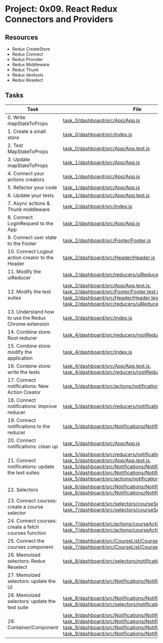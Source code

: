 # Project: 0x09. React Redux Connectors and Providers

## Resources

* Redux CreateStore
* Redux Connect
* Redux Provider
* Redux Middleware
* Redux Thunk
* Redux devtools
* Redux Reselect

## Tasks

| Task | File |
| ---- | ---- |
| 0. Write mapStateToProps | [task_0/dashboard/src/App/App.js](./task_0/dashboard/src/App/App.js) |
| 1. Create a small store | [task_0/dashboard/src/index.js](./task_0/dashboard/src/index.js) |
| 2. Test MapStateToProps | [task_0/dashboard/src/App/App.test.js](./task_0/dashboard/src/App/App.test.js) |
| 3. Update mapStateToProps | [task_1/dashboard/src/App/App.js](./task_1/dashboard/src/App/App.js) |
| 4. Connect your actions creators | [task_1/dashboard/src/App/App.js](./task_1/dashboard/src/App/App.js) |
| 5. Refactor your code | [task_1/dashboard/src/App/App.js](./task_1/dashboard/src/App/App.js) |
| 6. Update your tests | [task_1/dashboard/src/App/App.test.js](./task_1/dashboard/src/App/App.test.js) |
| 7. Async actions & Thunk middleware | [task_2/dashboard/src/index.js](./task_2/dashboard/src/index.js) |
| 8. Connect LoginRequest to the App | [task_2/dashboard/src/App/App.js](./task_2/dashboard/src/App/App.js) |
| 9. Connect user state to the Footer | [task_2/dashboard/src/Footer/Footer.js](./task_2/dashboard/src/Footer/Footer.js) |
| 10. Connect Logout action creator to the Header | [task_2/dashboard/src/Header/Header.js](./task_2/dashboard/src/Header/Header.js) |
| 11. Modify the uiReducer | [task_2/dashboard/src/reducers/uiReducer.js](./task_2/dashboard/src/reducers/uiReducer.js) |
| 12. Modify the test suites | [task_2/dashboard/src/App/App.test.js](./task_2/dashboard/src/App/App.test.js), [task_2/dashboard/src/Footer/Footer.test.js](./task_2/dashboard/src/Footer/Footer.test.js), [task_2/dashboard/src/Header/Header.test.js](./task_2/dashboard/src/Header/Header.test.js), [task_2/dashboard/src/reducers/uiReducer.test.js](./task_2/dashboard/src/reducers/uiReducer.test.js) |
| 13. Understand how to use the Redux Chrome extension | [task_3/dashboard/src/index.js](./task_3/dashboard/src/index.js) |
| 14. Combine store: Root reducer | [task_4/dashboard/src/reducers/rootReducer.js](./task_4/dashboard/src/reducers/rootReducer.js) |
| 15. Combine store: modify the application | [task_4/dashboard/src/index.js](./task_4/dashboard/src/index.js) |
| 16. Combine store: write the tests | [task_4/dashboard/src/App/App.test.js](./task_4/dashboard/src/App/App.test.js), [task_4/dashboard/src/reducers/rootReducer.test.js](./task_4/dashboard/src/reducers/rootReducer.test.js) |
| 17. Connect notifications: New Action Creator | [task_5/dashboard/src/actions/notificationActionCreators.js](./task_5/dashboard/src/actions/notificationActionCreators.js) |
| 18. Connect notifications: Improve reducer | [task_5/dashboard/src/reducers/notificationReducer.js](./task_5/dashboard/src/reducers/notificationReducer.js) |
| 19. Connect notifications to the reducer | [task_5/dashboard/src/Notifications/Notifications.js](./task_5/dashboard/src/Notifications/Notifications.js) |
| 20. Connect notifications: clean up | [task_5/dashboard/src/App/App.js](./task_5/dashboard/src/App/App.js) |
| 21. Connect notifications: update the test suites | [task_5/dashboard/src/reducers/notificationReducer.test.js](./task_5/dashboard/src/reducers/notificationReducer.test.js), [task_5/dashboard/src/App/App.test.js](./task_5/dashboard/src/App/App.test.js), [task_5/dashboard/src/Notifications/Notifications.js](./task_5/dashboard/src/Notifications/Notifications.js), [task_5/dashboard/src/Notifications/Notifications.test.js](./task_5/dashboard/src/Notifications/Notifications.test.js), [task_5/dashboard/src/actions/notificationActionCreators.test.js](./task_5/dashboard/src/actions/notificationActionCreators.test.js) |
| 22. Selectors | [task_6/dashboard/src/Notifications/Notifications.js](./task_6/dashboard/src/Notifications/Notifications.js), [task_6/dashboard/src/Notifications/Notifications.test.js](./task_6/dashboard/src/Notifications/Notifications.test.js) |
| 23. Connect courses: create a course selector | [task_7/dashboard/src/selectors/courseSelector.js](./task_7/dashboard/src/selectors/courseSelector.js), [task_7/dashboard/src/selectors/courseSelector.test.js](./task_7/dashboard/src/selectors/courseSelector.test.js) |
| 24. Connect courses: create a fetch courses function | [task_7/dashboard/src/actions/courseActionCreators.js](./task_7/dashboard/src/actions/courseActionCreators.js), [task_7/dashboard/src/actions/courseActionCreators.test.js](./task_7/dashboard/src/actions/courseActionCreators.test.js) |
| 25. Connect the courses component | [task_7/dashboard/src/CourseList/CourseList.js](./task_7/dashboard/src/CourseList/CourseList.js), [task_7/dashboard/src/CourseList/CourseList.test.js](./task_7/dashboard/src/CourseList/CourseList.test.js) |
| 26. Memoized selectors: Redux Reselect | [task_8/dashboard/src/selectors/notificationSelector.js](./task_8/dashboard/src/selectors/notificationSelector.js) |
| 27. Memoized selectors: update the UI | [task_8/dashboard/src/Notifications/Notifications.js](./task_8/dashboard/src/Notifications/Notifications.js) |
| 28. Memoized selectors: update the test suite | [task_8/dashboard/src/Notifications/Notifications.test.js](./task_8/dashboard/src/Notifications/Notifications.test.js), [task_8/dashboard/src/selectors/notificationSelector.test.js](./task_8/dashboard/src/selectors/notificationSelector.test.js) |
| 29. Container/Component | [task_9/dashboard/src/Notifications/Notifications.js](./task_9/dashboard/src/Notifications/Notifications.js), [task_9/dashboard/src/Notifications/Notifications.test.js](./task_9/dashboard/src/Notifications/Notifications.test.js), [task_9/dashboard/src/Notifications/NotificationsContainer.js](./task_9/dashboard/src/Notifications/NotificationsContainer.js), [task_9/dashboard/src/Notifications/NotificationsContainer.test.js](./task_9/dashboard/src/Notifications/NotificationsContainer.test.js) |
